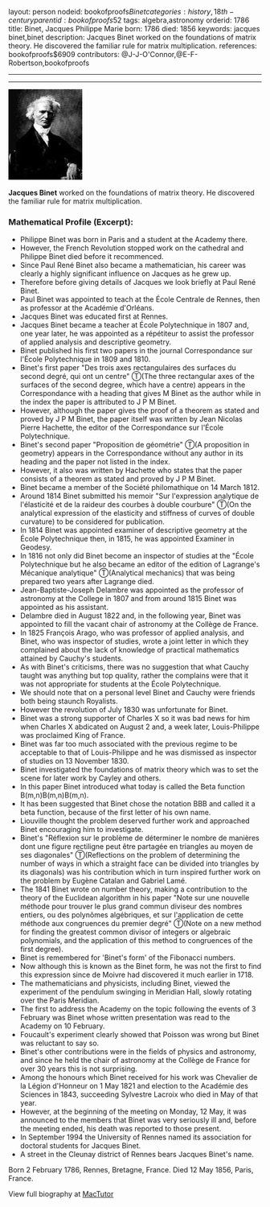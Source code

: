 layout: person
nodeid: bookofproofs$Binet
categories: history,18th-century
parentid: bookofproofs$52
tags: algebra,astronomy
orderid: 1786
title: Binet, Jacques Philippe Marie
born: 1786
died: 1856
keywords: jacques binet,binet
description: Jacques Binet worked on the foundations of matrix theory. He discovered the familiar rule for matrix multiplication.
references: bookofproofs$6909
contributors: @J-J-O'Connor,@E-F-Robertson,bookofproofs

---



---

![Binet.jpg](https://github.com/bookofproofs/bookofproofs.github.io/blob/main/_sources/_assets/images/portraits/Binet.jpg?raw=true)

**Jacques Binet** worked on the foundations of matrix theory. He discovered the familiar rule for matrix multiplication.

### Mathematical Profile (Excerpt):
* Philippe Binet was born in Paris and a student at the Academy there.
* However, the French Revolution stopped work on the cathedral and Philippe Binet died before it recommenced.
* Since Paul René Binet also became a mathematician, his career was clearly a highly significant influence on Jacques as he grew up.
* Therefore before giving details of Jacques we look briefly at Paul René Binet.
* Paul Binet was appointed to teach at the École Centrale de Rennes, then as professor at the Académie d'Orléans.
* Jacques Binet was educated first at Rennes.
* Jacques Binet became a teacher at École Polytechnique in 1807 and, one year later, he was appointed as a répétiteur to assist the professor of applied analysis and descriptive geometry.
* Binet published his first two papers in the journal Correspondance sur l'École Polytechnique in 1809 and 1810.
* Binet's first paper "Des trois axes rectangulaires des surfaces du second degré, qui ont un centre" Ⓣ(The three rectangular axes of the surfaces of the second degree, which have a centre) appears in the Correspondance with a heading that gives M Binet as the author while in the index the paper is attributed to J P M Binet.
* However, although the paper gives the proof of a theorem as stated and proved by J P M Binet, the paper itself was written by Jean Nicolas Pierre Hachette, the editor of the Correspondance sur l'École Polytechnique.
* Binet's second paper "Proposition de géométrie" Ⓣ(A proposition in geometry) appears in the Correspondance without any author in its heading and the paper not listed in the index.
* However, it also was written by Hachette who states that the paper consists of a theorem as stated and proved by J P M Binet.
* Binet became a member of the Société philomathique on 14 March 1812.
* Around 1814 Binet submitted his memoir "Sur l'expression analytique de l'élasticité et de la raideur des courbes à double courbure" Ⓣ(On the analytical expression of the elasticity and stiffness of curves of double curvature) to be considered for publication.
* In 1814 Binet was appointed examiner of descriptive geometry at the École Polytechnique then, in 1815, he was appointed Examiner in Geodesy.
* In 1816 not only did Binet become an inspector of studies at the "École Polytechnique but he also became an editor of the edition of Lagrange's Mécanique analytique" Ⓣ(Analytical mechanics) that was being prepared two years after Lagrange died.
* Jean-Baptiste-Joseph Delambre was appointed as the professor of astronomy at the College in 1807 and from around 1815 Binet was appointed as his assistant.
* Delambre died in August 1822 and, in the following year, Binet was appointed to fill the vacant chair of astronomy at the Collège de France.
* In 1825 François Arago, who was professor of applied analysis, and Binet, who was inspector of studies, wrote a joint letter in which they complained about the lack of knowledge of practical mathematics attained by Cauchy's students.
* As with Binet's criticisms, there was no suggestion that what Cauchy taught was anything but top quality, rather the complains were that it was not appropriate for students at the École Polytechnique.
* We should note that on a personal level Binet and Cauchy were friends both being staunch Royalists.
* However the revolution of July 1830 was unfortunate for Binet.
* Binet was a strong supporter of Charles X so it was bad news for him when Charles X abdicated on August 2 and, a week later, Louis-Philippe was proclaimed King of France.
* Binet was far too much associated with the previous regime to be acceptable to that of Louis-Philippe and he was dismissed as inspector of studies on 13 November 1830.
* Binet investigated the foundations of matrix theory which was to set the scene for later work by Cayley and others.
* In this paper Binet introduced what today is called the Beta function B(m,n)B(m,n)B(m,n).
* It has been suggested that Binet chose the notation BBB and called it a beta function, because of the first letter of his own name.
* Liouville thought the problem deserved further work and approached Binet encouraging him to investigate.
* Binet's "Réflexion sur le problème de déterminer le nombre de manières dont une figure rectiligne peut être partagée en triangles au moyen de ses diagonales" Ⓣ(Reflections on the problem of determining the number of ways in which a straight face can be divided into triangles by its diagonals) was his contribution which in turn inspired further work on the problem by Eugène Catalan and Gabriel Lamé.
* The 1841 Binet wrote on number theory, making a contribution to the theory of the Euclidean algorithm in his paper "Note sur une nouvelle méthode pour trouver le plus grand commun diviseur des nombres entiers, ou des polynômes algébriques, et sur l'application de cette méthode aux congruences du premier degré" Ⓣ(Note on a new method for finding the greatest common divisor of integers or algebraic polynomials, and the application of this method to congruences of the first degree).
* Binet is remembered for 'Binet's form' of the Fibonacci numbers.
* Now although this is known as the Binet form, he was not the first to find this expression since de Moivre had discovered it much earlier in 1718.
* The mathematicians and physicists, including Binet, viewed the experiment of the pendulum swinging in Meridian Hall, slowly rotating over the Paris Meridian.
* The first to address the Academy on the topic following the events of 3 February was Binet whose written presentation was read to the Academy on 10 February.
* Foucault's experiment clearly showed that Poisson was wrong but Binet was reluctant to say so.
* Binet's other contributions were in the fields of physics and astronomy, and since he held the chair of astronomy at the Collège de France for over 30 years this is not surprising.
* Among the honours which Binet received for his work was Chevalier de la Légion d'Honneur on 1 May 1821 and election to the Académie des Sciences in 1843, succeeding Sylvestre Lacroix who died in May of that year.
* However, at the beginning of the meeting on Monday, 12 May, it was announced to the members that Binet was very seriously ill and, before the meeting ended, his death was reported to those present.
* In September 1994 the University of Rennes named its association for doctoral students for Jacques Binet.
* A street in the Cleunay district of Rennes bears Jacques Binet's name.

Born 2 February 1786, Rennes, Bretagne, France. Died 12 May 1856, Paris, France.

View full biography at [MacTutor](https://mathshistory.st-andrews.ac.uk/Biographies/Binet/)
